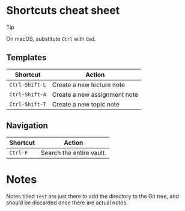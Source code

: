 # Shortcuts cheat sheet

> [!tip]
>  On macOS, substitute `Ctrl` with `Cmd`.

## Templates

| Shortcut       | Action                       |
| -------------- | ---------------------------- |
| `Ctrl-Shift-L` | Create a new lecture note    |
| `Ctrl-Shift-A` | Create a new assignment note |
| `Ctrl-Shift-T` | Create a new topic note      |

## Navigation

| Shortcut | Action                   |
| -------- | ------------------------ |
| `Ctrl-F` | Search the entire vault. |

# Notes

Notes titled `Test` are just there to add the directory to the Git tree, and should be discarded once there are actual notes.